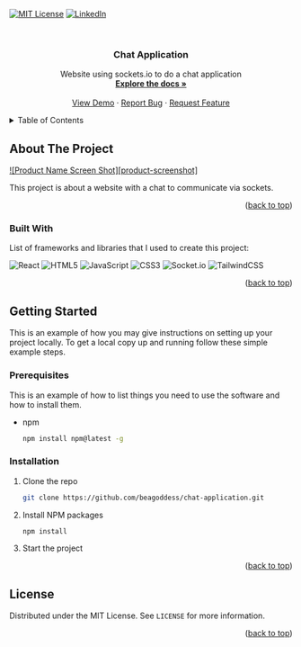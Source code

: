<!-- Improved compatibility of back to top link: See: https://github.com/othneildrew/Best-README-Template/pull/73 -->
<a name="readme-top"></a>
<!--
*** Thanks for checking out the Best-README-Template. If you have a suggestion
*** that would make this better, please fork the repo and create a pull request
*** or simply open an issue with the tag "enhancement".
*** Don't forget to give the project a star!
*** Thanks again! Now go create something AMAZING! :D
-->

<!-- PROJECT SHIELDS -->
<!--
*** I'm using markdown "reference style" links for readability.
*** Reference links are enclosed in brackets [ ] instead of parentheses ( ).
*** See the bottom of this document for the declaration of the reference variables
*** for contributors-url, forks-url, etc. This is an optional, concise syntax you may use.
*** https://www.markdownguide.org/basic-syntax/#reference-style-links
-->
[![MIT License][license-shield]][license-url]
[![LinkedIn][linkedin-shield]][linkedin-url]



<!-- PROJECT LOGO -->
<br />
<div align="center">
  <h3 align="center">Chat Application</h3>

  <p align="center"> Website using sockets.io to do a chat application    <br />
    <a href="https://github.com/beagoddess/chat-application"><strong>Explore the docs »</strong></a>
    <br />
    <br />
    <a href="">View Demo</a>
    ·
    <a href="https://github.com/beagoddess/chat-application/issues">Report Bug</a>
    ·
    <a href="https://github.com/beagoddess/chat-application/issues">Request Feature</a>
  </p>
</div>

<!-- TABLE OF CONTENTS -->
<details>
  <summary>Table of Contents</summary>
  <ol>
    <li>
      <a href="#about-the-project">About The Project</a>
      <ul>
        <li><a href="#built-with">Built With</a></li>
      </ul>
    </li>
    <li>
      <a href="#getting-started">Getting Started</a>
      <ul>
        <li><a href="#prerequisites">Prerequisites</a></li>
        <li><a href="#installation">Installation</a></li>
      </ul>
    </li>
    <li><a href="#license">License</a></li>
  </ol>
</details>



<!-- ABOUT THE PROJECT -->
## About The Project

[![Product Name Screen Shot][product-screenshot]](https://example.com)

This project is about a website with a chat to communicate via sockets. 

<p align="right">(<a href="#readme-top">back to top</a>)</p>

### Built With

List of frameworks and libraries that I used to create this project:

![React](https://img.shields.io/badge/react-%2320232a.svg?logo=react&logoColor=%2361DAFB&style=for-the-badge)
![HTML5](https://img.shields.io/badge/html5-%23E34F26.svg?logo=html5&logoColor=white&style=for-the-badge)
![JavaScript](https://img.shields.io/badge/javascript-%23323330.svg?logo=javascript&logoColor=%23F7DF1E&style=for-the-badge)
![CSS3](https://img.shields.io/badge/css3-%231572B6.svg?logo=css3&logoColor=white&style=for-the-badge)
![Socket.io](https://img.shields.io/badge/Socket.io-black?logo=socket.io&badgeColor=010101&style=for-the-badge)
![TailwindCSS](https://img.shields.io/badge/tailwindcss-%2338B2AC.svg?logo=tailwind-css&logoColor=white&style=for-the-badge)
 
<p align="right">(<a href="#readme-top">back to top</a>)</p>

<!-- GETTING STARTED -->
## Getting Started

This is an example of how you may give instructions on setting up your project locally.
To get a local copy up and running follow these simple example steps.

### Prerequisites

This is an example of how to list things you need to use the software and how to install them.
* npm
  ```sh
  npm install npm@latest -g
  ```

### Installation

1. Clone the repo
   ```sh
   git clone https://github.com/beagoddess/chat-application.git
   ```
2. Install NPM packages
   ```sh
   npm install
   ```
3. Start the project

<p align="right">(<a href="#readme-top">back to top</a>)</p>

<!-- LICENSE -->
## License

Distributed under the MIT License. See `LICENSE` for more information.

<p align="right">(<a href="#readme-top">back to top</a>)</p>


<!-- MARKDOWN LINKS & IMAGES -->
<!-- https://www.markdownguide.org/basic-syntax/#reference-style-links -->
[license-shield]: https://img.shields.io/github/license/othneildrew/Best-README-Template.svg?style=for-the-badge
[license-url]: https://github.com/beagoddess/chat-application/blob/main/LICENSE

[linkedin-shield]: https://img.shields.io/badge/-LinkedIn-black.svg?style=for-the-badge&logo=linkedin&colorB=555
[linkedin-url]: https://linkedin.com/in/beatrizsilva18

[React.js]: https://img.shields.io/badge/React-20232A?style=for-the-badge&logo=react&logoColor=61DAFB
[React-url]: https://reactjs.org/

[Tailwind.js]: https://img.shields.io/badge/-tailwind-20232A.svg?style=for-the-badge&logo=tailwind-css&colorB=61DAFB
[Tailwind-url]: https://tailwindcss.com/

[Socket.io.js]: https://img.shields.io/badge/-socket.io-20232A.svg?style=for-the-badge&logo=socket.io&colorB=61DAFB
[Socket.io-url]: https://socket.io/

[Node.js]: https://img.shields.io/badge/-node.js-green.svg?style=for-the-badge&logo=node.js&colorB=green
[Node.js-url]: https://nodejs.org/en

